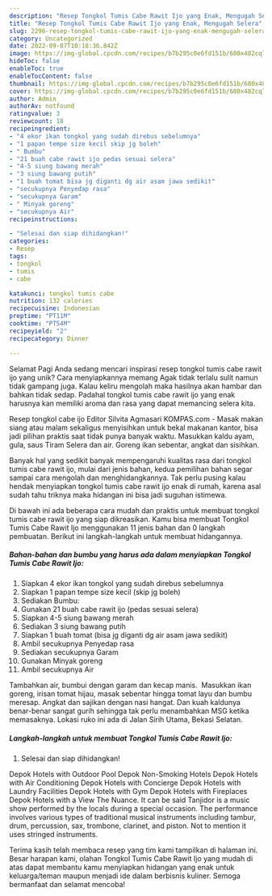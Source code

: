 ```yaml
---
description: "Resep Tongkol Tumis Cabe Rawit Ijo yang Enak, Mengugah Selera"
title: "Resep Tongkol Tumis Cabe Rawit Ijo yang Enak, Mengugah Selera"
slug: 2296-resep-tongkol-tumis-cabe-rawit-ijo-yang-enak-mengugah-selera
category: Uncategorized
date: 2022-09-07T10:18:36.842Z
image: https://img-global.cpcdn.com/recipes/b7b295c0e6fd151b/680x482cq70/tongkol-tumis-cabe-rawit-ijo-foto-resep-utama.jpg
hideToc: false
enableToc: true
enableTocContent: false
thumbnail: https://img-global.cpcdn.com/recipes/b7b295c0e6fd151b/680x482cq70/tongkol-tumis-cabe-rawit-ijo-foto-resep-utama.jpg
cover: https://img-global.cpcdn.com/recipes/b7b295c0e6fd151b/680x482cq70/tongkol-tumis-cabe-rawit-ijo-foto-resep-utama.jpg
author: Admin
authorAv: notfound
ratingvalue: 3
reviewcount: 18
recipeingredient:
- "4 ekor ikan tongkol yang sudah direbus sebelumnya"
- "1 papan tempe size kecil skip jg boleh"
- " Bumbu"
- "21 buah cabe rawit ijo pedas sesuai selera"
- "4-5 siung bawang merah"
- "3 siung bawang putih"
- "1 buah tomat bisa jg diganti dg air asam jawa sedikit"
- "secukupnya Penyedap rasa"
- "secukupnya Garam"
- " Minyak goreng"
- "secukupnya Air"
recipeinstructions:

- "Selesai dan siap dihidangkan!"
categories:
- Resep
tags:
- tongkol
- tumis
- cabe

katakunci: tongkol tumis cabe 
nutrition: 132 calories
recipecuisine: Indonesian
preptime: "PT11M"
cooktime: "PT54M"
recipeyield: "2"
recipecategory: Dinner

---
```



Selamat Pagi Anda sedang mencari inspirasi resep tongkol tumis cabe rawit ijo yang unik? Cara menyiapkannya memang Agak tidak terlalu sulit namun tidak gampang juga. Kalau keliru mengolah maka hasilnya akan hambar dan bahkan tidak sedap. Padahal tongkol tumis cabe rawit ijo yang enak harusnya kan memiliki aroma dan rasa yang dapat memancing selera kita.


Resep tongkol cabe ijo Editor Silvita Agmasari KOMPAS.com - Masak makan siang atau malam sekaligus menyisihkan untuk bekal makanan kantor, bisa jadi pilihan praktis saat tidak punya banyak waktu. Masukkan kaldu ayam, gula, saus Tiram Selera dan air. Goreng ikan sebentar, angkat dan sisihkan.

Banyak hal yang sedikit banyak mempengaruhi kualitas rasa dari tongkol tumis cabe rawit ijo, mulai dari jenis bahan, kedua pemilihan bahan segar sampai cara mengolah dan menghidangkannya. Tak perlu pusing kalau hendak menyiapkan tongkol tumis cabe rawit ijo enak di rumah, karena asal sudah tahu triknya maka hidangan ini bisa jadi suguhan istimewa.


Di bawah ini ada beberapa cara mudah dan praktis untuk membuat tongkol tumis cabe rawit ijo yang siap dikreasikan. Kamu bisa membuat Tongkol Tumis Cabe Rawit Ijo menggunakan 11 jenis bahan dan 0 langkah pembuatan. Berikut ini langkah-langkah untuk membuat hidangannya.

<!--inarticleads1-->

##### Bahan-bahan dan bumbu yang harus ada dalam menyiapkan Tongkol Tumis Cabe Rawit Ijo:

1. Siapkan 4 ekor ikan tongkol yang sudah direbus sebelumnya
1. Siapkan 1 papan tempe size kecil (skip jg boleh)
1. Sediakan  Bumbu:
1. Gunakan 21 buah cabe rawit ijo (pedas sesuai selera)
1. Siapkan 4-5 siung bawang merah
1. Sediakan 3 siung bawang putih
1. Siapkan 1 buah tomat (bisa jg diganti dg air asam jawa sedikit)
1. Ambil secukupnya Penyedap rasa
1. Sediakan secukupnya Garam
1. Gunakan  Minyak goreng
1. Ambil secukupnya Air


Tambahkan air, bumbui dengan garam dan kecap manis. ️ Masukkan ikan goreng, irisan tomat hijau, masak sebentar hingga tomat layu dan bumbu meresap. Angkat dan sajikan dengan nasi hangat. Dan kuah kaldunya benar-benar sangat gurih sehingga tak perlu menambahkan MSG ketika memasaknya. Lokasi ruko ini ada di Jalan Sirih Utama, Bekasi Selatan. 

<!--inarticleads2-->

##### Langkah-langkah untuk membuat Tongkol Tumis Cabe Rawit Ijo:


1. Selesai dan siap dihidangkan!

Depok Hotels with Outdoor Pool Depok Non-Smoking Hotels Depok Hotels with Air Conditioning Depok Hotels with Concierge Depok Hotels with Laundry Facilities Depok Hotels with Gym Depok Hotels with Fireplaces Depok Hotels with a View The Nuance. It can be said Tanjidor is a music show performed by the locals during a special occasion. The performance involves various types of traditional musical instruments including tambur, drum, percussion, sax, trombone, clarinet, and piston. Not to mention it uses stringed instruments. 

Terima kasih telah membaca resep yang tim kami tampilkan di halaman ini. Besar harapan kami, olahan Tongkol Tumis Cabe Rawit Ijo yang mudah di atas dapat membantu kamu menyiapkan hidangan yang enak untuk keluarga/teman maupun menjadi ide dalam berbisnis kuliner. Semoga bermanfaat dan selamat mencoba!
